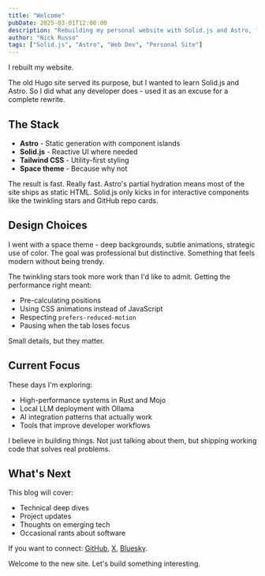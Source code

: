 ```yaml
---
title: "Welcome"
pubDate: 2025-03-01T12:00:00
description: "Rebuilding my personal website with Solid.js and Astro, featuring a custom space theme."
author: "Nick Russo"
tags: ["Solid.js", "Astro", "Web Dev", "Personal Site"]
---
```


I rebuilt my website. 

The old Hugo site served its purpose, but I wanted to learn Solid.js and Astro. So I did what any developer does - used it as an excuse for a complete rewrite.

## The Stack

- **Astro** - Static generation with component islands
- **Solid.js** - Reactive UI where needed
- **Tailwind CSS** - Utility-first styling
- **Space theme** - Because why not

The result is fast. Really fast. Astro's partial hydration means most of the site ships as static HTML. Solid.js only kicks in for interactive components like the twinkling stars and GitHub repo cards.

## Design Choices

I went with a space theme - deep backgrounds, subtle animations, strategic use of color. The goal was professional but distinctive. Something that feels modern without being trendy.

The twinkling stars took more work than I'd like to admit. Getting the performance right meant:
- Pre-calculating positions
- Using CSS animations instead of JavaScript
- Respecting `prefers-reduced-motion`
- Pausing when the tab loses focus

Small details, but they matter.

## Current Focus

These days I'm exploring:
- High-performance systems in Rust and Mojo
- Local LLM deployment with Ollama
- AI integration patterns that actually work
- Tools that improve developer workflows

I believe in building things. Not just talking about them, but shipping working code that solves real problems.

## What's Next

This blog will cover:
- Technical deep dives
- Project updates
- Thoughts on emerging tech
- Occasional rants about software

If you want to connect: [GitHub](https://github.com/nijaru), [X](https://x.com/nijaru), [Bluesky](https://bsky.app/profile/nijaru.bsky.social).

Welcome to the new site. Let's build something interesting.